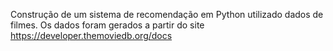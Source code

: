 Construção de um sistema de recomendação em Python utilizado dados de filmes.
Os dados foram gerados a partir do site https://developer.themoviedb.org/docs
